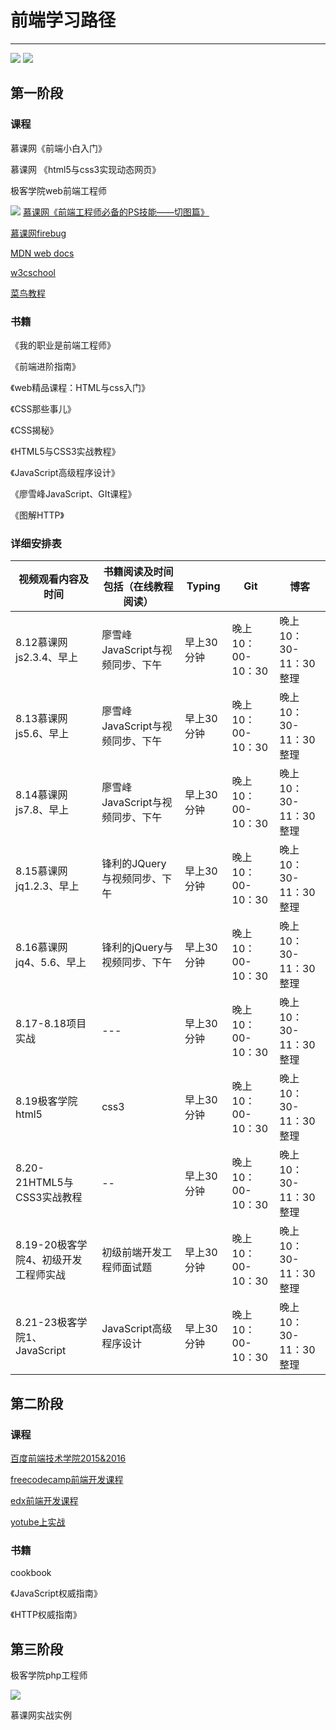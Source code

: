 # 前端学习路径
---------------------------------------------------
![](http://i.imgur.com/DGTKxu5.png)
![](http://i.imgur.com/SVYAerZ.png)

## 第一阶段
### 课程
慕课网《前端小白入门》

慕课网 《html5与css3实现动态网页》

极客学院web前端工程师

![](http://i.imgur.com/lDNau3d.png)
[慕课网《前端工程师必备的PS技能——切图篇》](http://www.imooc.com/learn/506)

[慕课网firebug](http://www.imooc.com/learn/137)

[MDN web docs](https://developer.mozilla.org/zh-CN/)

[w3cschool](http://www.w3school.com.cn/)

[菜鸟教程](http://www.runoob.com/)

### 书籍
《我的职业是前端工程师》

《前端进阶指南》

《web精品课程：HTML与css入门》

《CSS那些事儿》

《CSS揭秘》

《HTML5与CSS3实战教程》

《JavaScript高级程序设计》

《廖雪峰JavaScript、GIt课程》

《图解HTTP》

### 详细安排表
|视频观看内容及时间|书籍阅读及时间包括（在线教程阅读）|Typing|Git|博客|
|-|-|-|-|-|
|8.12慕课网js2.3.4、早上|廖雪峰JavaScript与视频同步、下午|早上30分钟|晚上10：00-10：30|晚上10：30-11：30整理|
|8.13慕课网js5.6、早上|廖雪峰JavaScript与视频同步、下午|早上30分钟|晚上10：00-10：30|晚上10：30-11：30整理|
|8.14慕课网js7.8、早上|廖雪峰JavaScript与视频同步、下午|早上30分钟|晚上10：00-10：30|晚上10：30-11：30整理|
|8.15慕课网jq1.2.3、早上|锋利的JQuery与视频同步、下午|早上30分钟|晚上10：00-10：30|晚上10：30-11：30整理|
|8.16慕课网jq4、5.6、早上|锋利的jQuery与视频同步、下午|早上30分钟|晚上10：00-10：30|晚上10：30-11：30整理|
|8.17-8.18项目实战|---|早上30分钟|晚上10：00-10：30|晚上10：30-11：30整理|
|8.19极客学院html5|css3|早上30分钟|晚上10：00-10：30|晚上10：30-11：30整理|
|8.20-21HTML5与CSS3实战教程|--|早上30分钟|晚上10：00-10：30|晚上10：30-11：30整理|
|8.19-20极客学院4、初级开发工程师实战|初级前端开发工程师面试题|早上30分钟|晚上10：00-10：30|晚上10：30-11：30整理|
|8.21-23极客学院1、JavaScript|JavaScript高级程序设计|早上30分钟|晚上10：00-10：30|晚上10：30-11：30整理|
## 第二阶段
### 课程

[百度前端技术学院2015&2016](http://ife.baidu.com/2016/task/all)

[freecodecamp前端开发课程](https://www.freecodecamp.cn/)

[edx前端开发课程](https://courses.edx.org)

[yotube上实战](https://www.youtube.com/playlist?list=PLDmvslp_VR0wkiclky6vj6SSDx-N2QE9z)

### 书籍
cookbook

《JavaScript权威指南》

《HTTP权威指南》

## 第三阶段

极客学院php工程师

![](http://i.imgur.com/urZI3Cw.png)

慕课网实战实例
